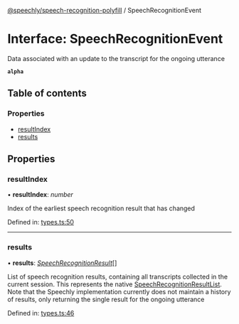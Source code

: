 [@speechly/speech-recognition-polyfill](../README.md) / SpeechRecognitionEvent

# Interface: SpeechRecognitionEvent

Data associated with an update to the transcript for the ongoing utterance

**`alpha`** 

## Table of contents

### Properties

- [resultIndex](speechrecognitionevent.md#resultindex)
- [results](speechrecognitionevent.md#results)

## Properties

### resultIndex

• **resultIndex**: *number*

Index of the earliest speech recognition result that has changed

Defined in: [types.ts:50](https://github.com/JamesBrill/speech-recognition-polyfill/blob/a3993a8/src/types.ts#L50)

___

### results

• **results**: [*SpeechRecognitionResult*](speechrecognitionresult.md)[]

List of speech recognition results, containing all transcripts collected in the current session. This represents the
native [SpeechRecognitionResultList](https://developer.mozilla.org/en-US/docs/Web/API/SpeechRecognitionResultList).
Note that the Speechly implementation currently does not maintain a history of results, only returning the single
result for the ongoing utterance

Defined in: [types.ts:46](https://github.com/JamesBrill/speech-recognition-polyfill/blob/a3993a8/src/types.ts#L46)
